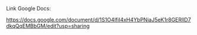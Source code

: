 Link Google Docs:

https://docs.google.com/document/d/1S1O4lfiI4xH4YbPNiaJ5eK1r8GERllD7dkqQqEMBbGM/edit?usp=sharing